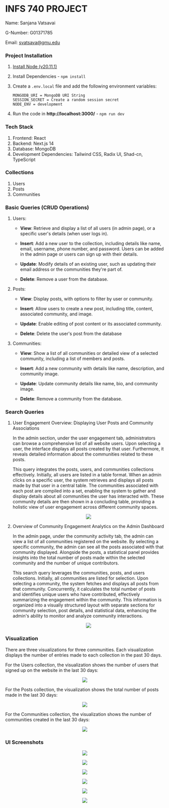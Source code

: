 # INFS 740 PROJECT

Name: Sanjana Vatsavai

G-Number: G01371785

Email: svatsava@gmu.edu

### Project Installation

1. [Install Node (v20.11.1)](https://nodejs.org/en/download)
2. Install Dependencies - `npm install`
3. Create a ```.env.local``` file and add the following environment variables:

    ```
    MONGODB_URI = MongoDB URI String
    SESSION_SECRET = Create a random session secret
    NODE_ENV = development
    ```
4. Run the code in **http://localhost:3000/** - `npm run dev`

### Tech Stack

1. Frontend: React
2. Backend: Next.js 14
3. Database: MongoDB
4. Development Dependencies: Tailwind CSS, Radix UI, Shad-cn, TypeScript

### Collections

1. Users
2. Posts
3. Communities

### Basic Queries (CRUD Operations)

1. Users:

    - **View**: Retrieve and display a list of all users (in admin page), or a specific user's details (when user logs in).

    - **Insert**: Add a new user to the collection, including details like name, email, username, phone number, and password. Users can be added in the admin page or users can sign up with their details.

    - **Update**: Modify details of an existing user, such as updating their email address or the communities they're part of.

    - **Delete**: Remove a user from the database.

2. Posts:

    - **View**: Display posts, with options to filter by user or community.

    - **Insert**: Allow users to create a new post, including title, content, associated community, and image.

    - **Update**: Enable editing of post content or its associated community.

    - **Delete**: Delete the user's post from the database

3. Communities:

    - **View**: Show a list of all communities or detailed view of a selected community, including a list of members and posts.

    - **Insert**: Add a new community with details like name, description, and community image.

    - **Update**: Update community details like name, bio, and community image.

    - **Delete**: Remove a community from the database.

### Search Queries

1.  User Engagement Overview: Displaying User Posts and Community Associations

    In the admin section, under the user engagement tab, administrators can browse a comprehensive list of all website users. Upon selecting a user, the interface displays all posts created by that user. Furthermore, it reveals detailed information about the communities related to these posts.

    This query integrates the posts, users, and communities collections effectively. Initially, all users are listed in a table format. When an admin clicks on a specific user, the system retrieves and displays all posts made by that user in a central table. The communities associated with each post are compiled into a set, enabling the system to gather and display details about all communities the user has interacted with. These community details are then shown in a concluding table, providing a holistic view of user engagement across different community spaces.

    <p align="center">
    <img src="./documentation-images/search_query_1.png" />
    </p>

2. Overview of Community Engagement Analytics on the Admin Dashboard

    In the admin page, under the community activity tab, the admin can view a list of all communities registered on the website. By selecting a specific community, the admin can see all the posts associated with that community displayed. Alongside the posts, a statistical panel provides insights into the total number of posts made within the selected community and the number of unique contributors.

    This search query leverages the communities, posts, and users collections. Initially, all communities are listed for selection. Upon selecting a community, the system fetches and displays all posts from that community. Concurrently, it calculates the total number of posts and identifies unique users who have contributed, effectively summarizing the engagement within the community. This information is organized into a visually structured layout with separate sections for community selection, post details, and statistical data, enhancing the admin's ability to monitor and analyze community interactions.

    <p align="center">
    <img src="./documentation-images/search_query_2.png" />
    </p>

### Visualization

There are three visualizations for three communities. Each visualization displays the number of entries made to each collection in the past 30 days.

For the Users collection, the visualization shows the number of users that signed up on the website in the last 30 days:
<p align="center">
<img src="./documentation-images/v_users.png" />
</p>

For the Posts collection, the visualization shows the total number of posts made in the last 30 days:
<p align="center">
<img src="./documentation-images/v_posts.png" />
</p>

For the Communities collection, the visualization shows the number of communities created in the last 30 days:
<p align="center">
<img src="./documentation-images/v_comm.png" />
</p>

### UI Screenshots

<p align="center">
<img src="./documentation-images/Screenshot (61).png" />
</p>
<p align="center">
<img src="./documentation-images/Screenshot (62).png" />
</p>
<p align="center">
<img src="./documentation-images/Screenshot (63).png" />
</p>
<p align="center">
<img src="./documentation-images/Screenshot (64).png" />
</p>
<p align="center">
<img src="./documentation-images/Screenshot (66).png" />
</p>
<p align="center">
<img src="./documentation-images/Screenshot (65).png" />
</p>